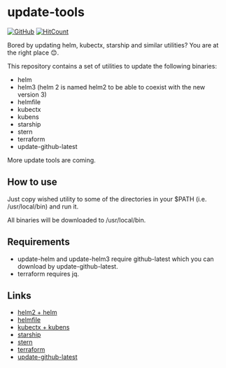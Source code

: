 # update-tools

[![GitHub](https://img.shields.io/github/license/acim/update-tools)](LICENSE)
[![HitCount](http://hits.dwyl.com/acim/update-tools.svg)](http://hits.dwyl.com/acim/update-tools)

Bored by updating helm, kubectx, starship and similar utilities? You are at the right place 😊.

This repository contains a set of utilities to update the following binaries:

* helm
* helm3 (helm 2 is named helm2 to be able to coexist with the new version 3)
* helmfile
* kubectx
* kubens
* starship
* stern
* terraform
* update-github-latest

More update tools are coming.

## How to use

Just copy wished utility to some of the directories in your $PATH (i.e. /usr/local/bin) and run it.

All binaries will be downloaded to /usr/local/bin.

## Requirements

* update-helm and update-helm3 require github-latest which you can download by update-github-latest.
* terraform requires jq.

## Links

* [helm2 + helm](https://github.com/helm/helm)
* [helmfile](https://github.com/roboll/helmfile)
* [kubectx + kubens](https://github.com/ahmetb/kubectx)
* [starship](https://github.com/starship/starship)
* [stern](https://github.com/wercker/stern)
* [terraform](https://github.com/hashicorp/terraform)
* [update-github-latest](https://github.com/acim/github-latest)
